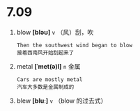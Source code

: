 # 7.09

1. blow **[bləʊ]** `v` （风）刮，吹

   ```
   Then the southwest wind began to blow
   接着西南风开始刮起来了
   ```

2. metal **[ˈmet(ə)l]** `n` 金属

   ```
   Cars are mostly metal
   汽车大多数是金属制成的
   ```

3. blew **[bluː]** `v` （blow 的过去式）
